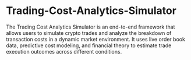 # Trading-Cost-Analytics-Simulator
The Trading Cost Analytics Simulator is an end-to-end framework that allows users to simulate crypto trades and analyze the breakdown of transaction costs in a dynamic market environment. It uses live order book data, predictive cost modeling, and financial theory to estimate trade execution outcomes across different conditions.
